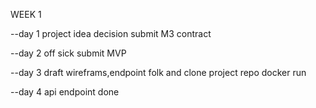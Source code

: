 WEEK 1

--day 1
project idea decision
submit M3 contract

--day 2
off  sick
submit MVP

--day 3
draft wireframs,endpoint
folk and clone project repo
docker run

--day 4
api endpoint done
